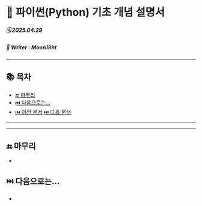 # 🐍 파이썬(Python) 기초 개념 설명서

##### 🗓️ 2025.04.29
##### 📝 Writer : Moon19ht

---

## 📚 목차




- [🔚 마무리](#-마무리)
- [⏭️ 다음으로는...](#️-다음으로는)
- [⏮️ 이전 문서](./0428%20정리.md) [⏭️ 다음 문서](./0430%20정리.md)

---



---

## 🔚 마무리
- 

## ⏭️ 다음으로는...
- 
